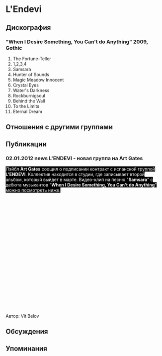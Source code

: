 # L'Endevi



## Дискография

### "When I Desire Something, You Can't do Anything" 2009, Gothic

1. The Fortune-Teller		 
2. 1,2,3,4		 
3. Samsara		 
4. Hunter of Sounds		 
5. Magic Meadow Innocent		 
6. Crystal Eyes		 
7. Water's Darkness		 
8. Rockburnigsoul		 
9. Behind the Wall		 
10. To the Limits		 
11. Eternal Dream


## Отношения с другими группами


## Публикации

### 02.01.2012 news L&#39;ENDEVI - новая группа на Art Gates

<P><FONT style="BACKGROUND-COLOR: #000000" color=#ffffff>Лэйбл <STRONG>Art Gates</STRONG> соощил о подписании контракт с испанской группой <STRONG>L'ENDEVI</STRONG>. Коллектив находится в студии, где записывает второй альбом, который выйдет в марте. Видео-клип на песню "<STRONG>Samsara</STRONG>" с дебюта музыкантов "<STRONG>When I Desire Something, You Can't do Anything</STRONG>" можно посмотреть ниже.</FONT></P>
<P><FONT style="BACKGROUND-COLOR: #000000" color=#ffffff></FONT>
<CENTER>
<OBJECT style="WIDTH: 640px; HEIGHT: 390px"><PARAM NAME="movie" VALUE="http://www.youtube.com/v/OUHffceyRPY?version=3&feature=player_detailpage"><PARAM NAME="allowFullScreen" VALUE="true"><PARAM NAME="allowScriptAccess" VALUE="always">
<embed src="http://www.youtube.com/v/OUHffceyRPY?version=3&feature=player_detailpage" type="application/x-shockwave-flash" allowfullscreen="true" allowScriptAccess="always" width="640" height="360"></OBJECT>
<P></P></CENTER>
Автор: Vit Belov


## Обсуждения


## Упоминания

